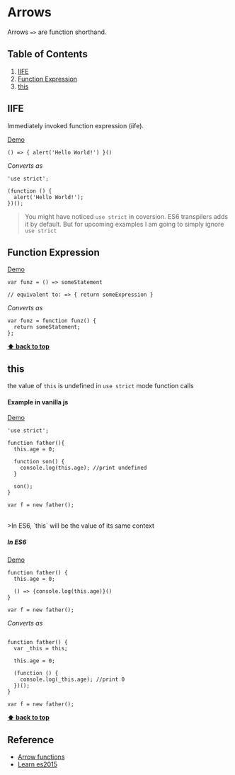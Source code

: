 # Arrows

Arrows `=>` are function shorthand.

## Table of Contents

1. [IIFE](#IIFE)
1. [Function Expression](#function-expression)
1. [this](#this)

## IIFE

Immediately invoked function expression (iife).

<a href="https://goo.gl/fd2qyI" target="_blank">Demo</a>


````
() => { alert('Hello World!') }()
````

*Converts as*

````
'use strict';

(function () {
  alert('Hello World!');
})();
````
>You might have noticed `use strict` in coversion. ES6 transpilers adds it by default. But for upcoming examples I am going to simply ignore `use strict`


## Function Expression

<a href="https://goo.gl/0GUKlj" target="_blank">Demo</a>


````
var funz = () => someStatement

// equivalent to: => { return someExpression }
````

*Converts as*

````
var funz = function funz() {
  return someStatement;
};

````

**[⬆ back to top](#table-of-contents)**

## this

the value of `this` is undefined in `use strict` mode function calls

#### Example in vanilla js

<a href="https://goo.gl/qx4TOB" target="_blank">Demo</a>

````
'use strict';

function father(){
  this.age = 0;

  function son() {
    console.log(this.age); //print undefined
  }
  
  son();
}

var f = new father();
````

<br>
>In ES6, `this` will be the value of its same context

<br>

##### In ES6

<a href="https://goo.gl/tvISlV" target="_blank">Demo</a>

````
function father() {
  this.age = 0;
  
  () => {console.log(this.age)}()
}

var f = new father();
````

*Converts as*

````

function father() {
  var _this = this;

  this.age = 0;

  (function () {
    console.log(_this.age); //print 0
  })();
}

var f = new father();

````

**[⬆ back to top](#table-of-contents)**


## Reference

- <a href="https://developer.mozilla.org/en-US/docs/Web/JavaScript/Reference/Functions/Arrow_functions" target="_blank">Arrow functions</a>
- <a href="http://babeljs.io/docs/learn-es2015/" target="_blank">Learn es2015</a>








